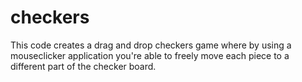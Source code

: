 # checkers
This code creates a drag and drop checkers game where by using a mouseclicker application you're able to freely move each piece to a different part of the checker board. 

